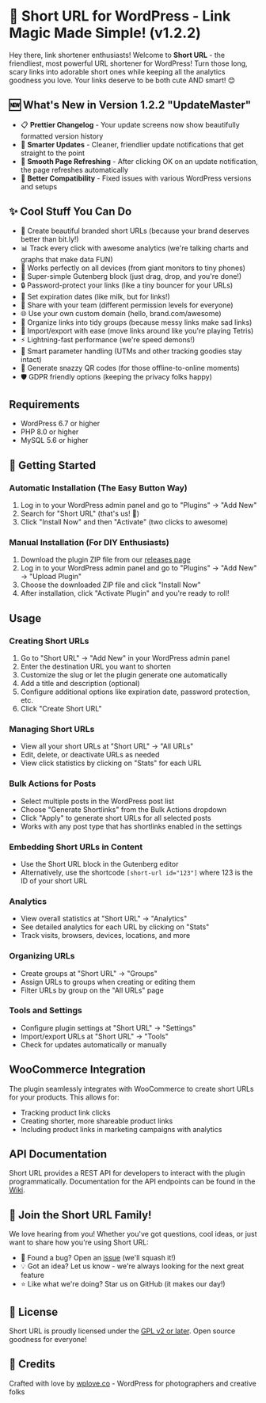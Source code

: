 # 🔗 Short URL for WordPress - Link Magic Made Simple! (v1.2.2)

Hey there, link shortener enthusiasts! Welcome to **Short URL** - the friendliest, most powerful URL shortener for WordPress! Turn those long, scary links into adorable short ones while keeping all the analytics goodness you love. Your links deserve to be both cute AND smart! 😊

## 🆕 What's New in Version 1.2.2 "UpdateMaster"

- 📋 **Prettier Changelog** - Your update screens now show beautifully formatted version history
- 🧠 **Smarter Updates** - Cleaner, friendlier update notifications that get straight to the point
- 🔄 **Smooth Page Refreshing** - After clicking OK on an update notification, the page refreshes automatically
- 🔧 **Better Compatibility** - Fixed issues with various WordPress versions and setups

## ✨ Cool Stuff You Can Do

- 🔗 Create beautiful branded short URLs (because your brand deserves better than bit.ly!)
- 📊 Track every click with awesome analytics (we're talking charts and graphs that make data FUN)
- 📱 Works perfectly on all devices (from giant monitors to tiny phones)
- 🧩 Super-simple Gutenberg block (just drag, drop, and you're done!)
- 🔒 Password-protect your links (like a tiny bouncer for your URLs)
- 📅 Set expiration dates (like milk, but for links!)
- 👥 Share with your team (different permission levels for everyone)
- 🌐 Use your own custom domain (hello, brand.com/awesome)
- 📂 Organize links into tidy groups (because messy links make sad links)
- 🔄 Import/export with ease (move links around like you're playing Tetris)
- ⚡ Lightning-fast performance (we're speed demons!)
- 🧠 Smart parameter handling (UTMs and other tracking goodies stay intact)
- 📱 Generate snazzy QR codes (for those offline-to-online moments)
- 🛡️ GDPR friendly options (keeping the privacy folks happy)

## Requirements

- WordPress 6.7 or higher
- PHP 8.0 or higher
- MySQL 5.6 or higher

## 🚀 Getting Started

### Automatic Installation (The Easy Button Way)

1. Log in to your WordPress admin panel and go to "Plugins" → "Add New"
2. Search for "Short URL" (that's us! 👋)
3. Click "Install Now" and then "Activate" (two clicks to awesome)

### Manual Installation (For DIY Enthusiasts)

1. Download the plugin ZIP file from our [releases page](https://github.com/tomrobak/short-url/releases)
2. Log in to your WordPress admin panel and go to "Plugins" → "Add New" → "Upload Plugin"
3. Choose the downloaded ZIP file and click "Install Now"
4. After installation, click "Activate Plugin" and you're ready to roll!

## Usage

### Creating Short URLs

1. Go to "Short URL" → "Add New" in your WordPress admin panel
2. Enter the destination URL you want to shorten
3. Customize the slug or let the plugin generate one automatically
4. Add a title and description (optional)
5. Configure additional options like expiration date, password protection, etc.
6. Click "Create Short URL"

### Managing Short URLs

- View all your short URLs at "Short URL" → "All URLs"
- Edit, delete, or deactivate URLs as needed
- View click statistics by clicking on "Stats" for each URL

### Bulk Actions for Posts

- Select multiple posts in the WordPress post list
- Choose "Generate Shortlinks" from the Bulk Actions dropdown
- Click "Apply" to generate short URLs for all selected posts
- Works with any post type that has shortlinks enabled in the settings

### Embedding Short URLs in Content

- Use the Short URL block in the Gutenberg editor
- Alternatively, use the shortcode `[short-url id="123"]` where 123 is the ID of your short URL

### Analytics

- View overall statistics at "Short URL" → "Analytics"
- See detailed analytics for each URL by clicking on "Stats"
- Track visits, browsers, devices, locations, and more

### Organizing URLs

- Create groups at "Short URL" → "Groups"
- Assign URLs to groups when creating or editing them
- Filter URLs by group on the "All URLs" page

### Tools and Settings

- Configure plugin settings at "Short URL" → "Settings"
- Import/export URLs at "Short URL" → "Tools"
- Check for updates automatically or manually

## WooCommerce Integration

The plugin seamlessly integrates with WooCommerce to create short URLs for your products. This allows for:

- Tracking product link clicks
- Creating shorter, more shareable product links
- Including product links in marketing campaigns with analytics

## API Documentation

Short URL provides a REST API for developers to interact with the plugin programmatically. Documentation for the API endpoints can be found in the [Wiki](https://github.com/tomrobak/short-url/wiki/API-Documentation).

## 💌 Join the Short URL Family!

We love hearing from you! Whether you've got questions, cool ideas, or just want to share how you're using Short URL:

- 🐞 Found a bug? Open an [issue](https://github.com/tomrobak/short-url/issues) (we'll squash it!)
- 💡 Got an idea? Let us know - we're always looking for the next great feature
- ⭐ Like what we're doing? Star us on GitHub (it makes our day!)

## 📜 License

Short URL is proudly licensed under the [GPL v2 or later](LICENSE). Open source goodness for everyone!

## 🙏 Credits

Crafted with love by [wplove.co](https://wplove.co/) - WordPress for photographers and creative folks
